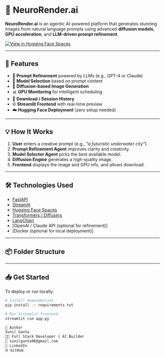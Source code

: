 # 🧠 NeuroRender.ai

**NeuroRender.ai** is an agentic AI-powered platform that generates stunning images from natural language prompts using advanced **diffusion models**, **GPU acceleration**, and **LLM-driven prompt refinement**.

[![View in Hugging Face Spaces](https://img.shields.io/badge/View%20on-Hugging%20Face-yellow?logo=huggingface)](https://huggingface.co/spaces/sgdevai/neurorender-ai)

---

## 🚀 Features

- 🔁 **Prompt Refinement** powered by LLMs (e.g., GPT-4 or Claude)
- 🧠 **Model Selection** based on prompt content
- 🎨 **Diffusion-based Image Generation**
- 📊 **GPU Monitoring** for intelligent scheduling
- 💾 **Download / Session History**
- 🌐 **Streamlit Frontend** with real-time preview
- ☁️ **Hugging Face Deployment** (zero setup needed)

---

## 💡 How It Works

1. **User** enters a creative prompt (e.g., *“a futuristic underwater city”*).
2. **Prompt Refinement Agent** improves clarity and creativity.
3. **Model Selector Agent** picks the best available model.
4. **Diffusion Engine** generates a high-quality image.
5. **Frontend** displays the image and GPU info, and allows download.

---

## 🛠️ Technologies Used

- [FastAPI](https://fastapi.tiangolo.com/)
- [Streamlit](https://streamlit.io/)
- [Hugging Face Spaces](https://huggingface.co/spaces)
- [Transformers / Diffusers](https://huggingface.co/docs/diffusers)
- [LangChain](https://www.langchain.com/)
- [OpenAI / Claude API (optional for refinement)]
- [Docker (optional for local deployment)]

---

## 📦 Folder Structure


---

## 📥 Get Started

To deploy or run locally:

```bash
# Install dependencies
pip install -r requirements.txt

# Run Streamlit frontend
streamlit run app.py

🤝 Author
Sunil Ganta
🧑‍💻 Full Stack Developer | AI Builder
📧 sunilganta96@gmail.com
🔗 LinkedIn
🌐 GitHub
